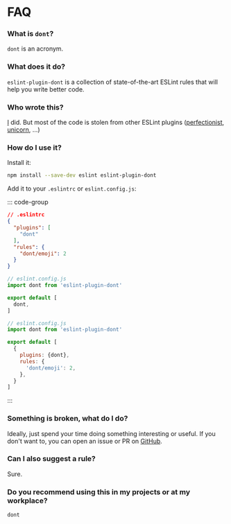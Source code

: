 # FAQ

### What is `dont`?

`dont` is an acronym.

### What does it do?

`eslint-plugin-dont` is a collection of state-of-the-art ESLint rules that will help you write better code.

### Who wrote this?

[I](https://github.com/lzear) did. But most of the code is stolen from other ESLint plugins ([perfectionist](https://github.com/azat-io/eslint-plugin-perfectionist), [unicorn](https://github.com/sindresorhus/eslint-plugin-unicorn), …)

### How do I use it?

Install it:

```sh
npm install --save-dev eslint eslint-plugin-dont
```

Add it to your `.eslintrc` or `eslint.config.js`:

::: code-group

```json [.eslintrc]
// .eslintrc
{
  "plugins": [
    "dont"
  ],
  "rules": {
    "dont/emoji": 2
  }
}
```

```js [Flat config: eslint.config.js - recommended rules]
// eslint.config.js
import dont from 'eslint-plugin-dont'

export default [
  dont,
]
```

```js [Flat config: eslint.config.js - custom rules]
// eslint.config.js
import dont from 'eslint-plugin-dont'

export default [
  {
    plugins: {dont},
    rules: {
      'dont/emoji': 2,
    },
  }
]
```

:::

### Something is broken, what do I do?

Ideally, just spend your time doing something interesting or useful. If you don't want to, you can open an issue or PR
on [GitHub](https://github.com/lzear/eslint-plugin-dont).

### Can I also suggest a rule?

Sure.

### Do you recommend using this in my projects or at my workplace?

`dont`
